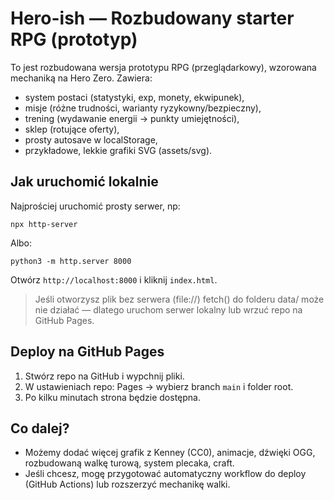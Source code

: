 # Hero-ish — Rozbudowany starter RPG (prototyp)

To jest rozbudowana wersja prototypu RPG (przeglądarkowy), wzorowana mechaniką na Hero Zero.
Zawiera:
- system postaci (statystyki, exp, monety, ekwipunek),
- misje (różne trudności, warianty ryzykowny/bezpieczny),
- trening (wydawanie energii → punkty umiejętności),
- sklep (rotujące oferty),
- prosty autosave w localStorage,
- przykładowe, lekkie grafiki SVG (assets/svg).

## Jak uruchomić lokalnie
Najprościej uruchomić prosty serwer, np:
```
npx http-server
```
Albo:
```
python3 -m http.server 8000
```
Otwórz `http://localhost:8000` i kliknij `index.html`.

> Jeśli otworzysz plik bez serwera (file://) fetch() do folderu data/ może nie działać — dlatego uruchom serwer lokalny lub wrzuć repo na GitHub Pages.

## Deploy na GitHub Pages
1. Stwórz repo na GitHub i wypchnij pliki.
2. W ustawieniach repo: Pages → wybierz branch `main` i folder root.
3. Po kilku minutach strona będzie dostępna.

## Co dalej?
- Możemy dodać więcej grafik z Kenney (CC0), animacje, dźwięki OGG, rozbudowaną walkę turową, system plecaka, craft.
- Jeśli chcesz, mogę przygotować automatyczny workflow do deploy (GitHub Actions) lub rozszerzyć mechanikę walki.

